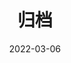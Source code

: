 ---
title: "归档"
date: 2022-03-06
layout: "archives"
slug: "archives"
menu:
    main:
        weight: 12
        params: 
            icon: archives
---